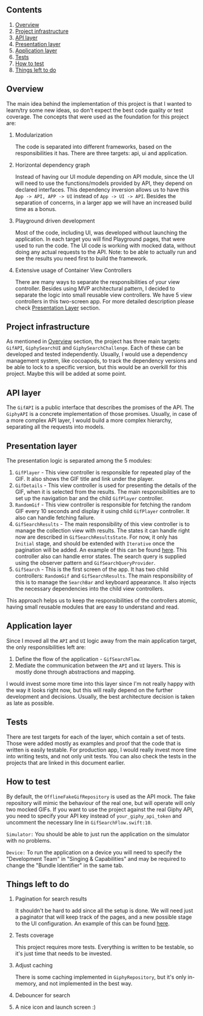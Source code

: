 ## Contents

1. [Overview](#overview)
2. [Project infrastructure](#project-infrastructure)
3. [API layer](#api-layer)
4. [Presentation layer](#presentation-layer)
5. [Application layer](#application-layer)
6. [Tests](#tests)
7. [How to test](#how-to-test)
8. [Things left to do](#things-left-to-do)

## Overview
The main idea behind the implementation of this project is that I wanted to learn/try some new ideas, so don't expect the best code quality or test coverage.
The concepts that were used as the foundation for this project are:

1. Modularization

    The code is separated into different frameworks, based on the responsibilities it has. There are three targets: api, ui and application.

2. Horizontal dependency graph

    Instead of having our UI module depending on API module, since the UI will need to use the functions/models provided by API, they depend on declared interfaces. This dependency inversion allows us to have this `App -> API, APP -> UI` instead of `App -> UI -> API`. Besides the separation of concerns, in a larger app we will have an increased build time as a bonus.

3. Playground driven development

    Most of the code, including UI, was developed without launching the application. In each target you will find Playground pages, that were used to run the code. The UI code is working with mocked data, without doing any actual requests to the API. Note: to be able to actually run and see the results you need first to build the framework.

4. Extensive usage of Container View Controllers

    There are many ways to separate the responsibilities of your view controller. Besides using MVP architectural pattern, I decided to separate the logic into small reusable view controllers. We have 5 view controllers in this two-screen app. For more detailed description please check [Presentation Layer](#presentation-layer) section.


## Project infrastructure
As mentioned in [Overview](#overview) section, the project has three main targets: `GifAPI`, `GiphySearchUI` and `GiphySearchChallenge`. Each of these can be developed and tested independently. Usually, I would use a dependency management system, like cocoapods, to track the dependency versions and be able to lock to a specific version, but this would be an overkill for this project. Maybe this will be added at some point.

## API layer
The `GifAPI` is a public interface that describes the promises of the API. The `GiphyAPI` is a concrete implementation of those promises. Usually, in case of a more complex API layer, I would build a more complex hierarchy, separating all the requests into models.

## Presentation layer
The presentation logic is separated among the 5 modules:
1. `GifPlayer` - This view controller is responsible for repeated play of the GIF. It also shows the GIF title and link under the player.
2. `GifDetails` - This view controller is used for presenting the details of the GIF, when it is selected from the results. The main responsibilities are to set up the navigation bar and the child `GifPlayer` controller.
3. `RandomGif` - This view controller is responsible for fetching the random GIF every 10 seconds and display it using child `GifPlayer` controller. It also can handle fetching failure.
4. `GifSearchResults` - The main responsibility of this view controller is to manage the collection view with results. The states it can handle right now are described in `GifSearchResultsState`. For now, it only has `Initial` stage, and should be extended with `Iterative` once the pagination will be added. An example of this can be found [here](https://github.com/lexorus/flickr-search/blob/master/FlickrSearch/Modules/Search/ViewController/SearchViewControllerEventState.swift). This controller also can handle error states. The search query is supplied using the observer pattern and `GifSearchQueryProvider`.
5. `GifSearch` - This is the first screen of the app. It has two child controllers: `RandomGif` and `GifSearchResults`. The main responsibility of this is to manage the `SearchBar` and keyboard appearance. It also injects the necessary dependencies into the child view controllers.

This approach helps us to keep the responsibilities of the controllers atomic, having small reusable modules that are easy to understand and read.

## Application layer
Since I moved all the `API` and `UI` logic away from the main application target, the only responsibilities left are:
1. Define the flow of the application - `GifSearchFlow`.
2. Mediate the communication between the `API` and `UI` layers. This is mostly done through abstractions and mapping.

I would invest some more time into this layer since I'm not really happy with the way it looks right now, but this will really depend on the further development and decisions. Usually, the best architecture decision is taken as late as possible.

## Tests
There are test targets for each of the layer, which contain a set of tests. Those were added mostly as examples and proof that the code that is written is easily testable. For production app, I would really invest more time into writing tests, and not only unit tests. You can also check the tests in the projects that are linked in this document earlier.

## How to test

By default, the `OfflineFakeGifRepository` is used as the API mock. The fake repository will mimic the behaviour of the real one, but will operate will only two mocked GIFs. If you want to use the project against the real Giphy API, you need to specify your API key instead of `your_giphy_api_token` and uncomment the necessary line in `GifSearchFlow.swift:10`.

`Simulator:` You should be able to just run the application on the simulator with no problems.

`Device:` To run the application on a device you will need to specify the "Development Team" in "Singing & Capabilities" and may be required to change the "Bundle Identifier" in the same tab.

## Things left to do
1. Pagination for search results

    It shouldn't be hard to add since all the setup is done. We will need just a paginator that will keep track of the pages, and a new possible stage to the UI configuration. An example of this can be found [here](https://github.com/lexorus/flickr-search/blob/0643e65b6c329d2dac885d753c39cef398c31f60/FlickrSearch/Modules/Search/ViewModel/Services/Paginator.swift).

2. Tests coverage

    This project requires more tests. Everything is written to be testable, so it's just time that needs to be invested.

3. Adjust caching

    There is some caching implemented in `GiphyRepository`, but it's only in-memory, and not implemented in the best way. 

4. Debouncer for search
5. A nice icon and launch screen :)
